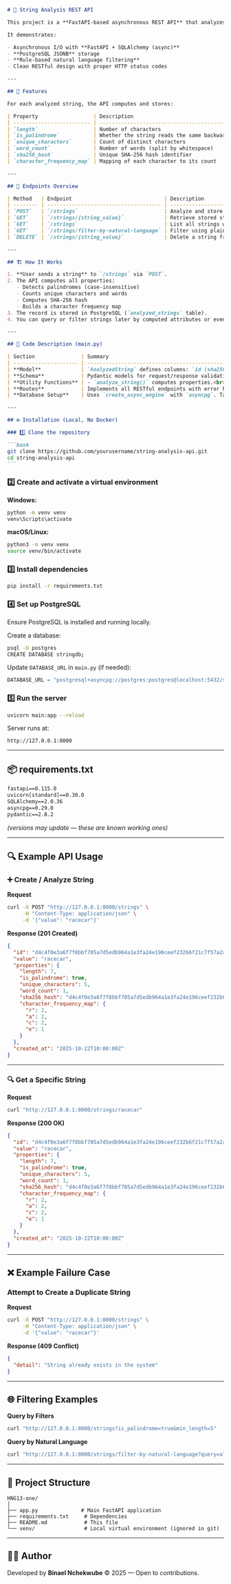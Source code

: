 ````markdown
# 🧠 String Analysis REST API

This project is a **FastAPI-based asynchronous REST API** that analyzes text strings and stores their computed properties in a **PostgreSQL** database.

It demonstrates:

- Asynchronous I/O with **FastAPI + SQLAlchemy (async)**
- **PostgreSQL JSONB** storage
- **Rule-based natural language filtering**
- Clean RESTful design with proper HTTP status codes

---

## 📘 Features

For each analyzed string, the API computes and stores:

| Property                  | Description                                                               |
| ------------------------- | ------------------------------------------------------------------------- |
| `length`                  | Number of characters                                                      |
| `is_palindrome`           | Whether the string reads the same backward and forward (case-insensitive) |
| `unique_characters`       | Count of distinct characters                                              |
| `word_count`              | Number of words (split by whitespace)                                     |
| `sha256_hash`             | Unique SHA-256 hash identifier                                            |
| `character_frequency_map` | Mapping of each character to its count                                    |

---

## 🧩 Endpoints Overview

| Method   | Endpoint                              | Description                            |
| -------- | ------------------------------------- | -------------------------------------- |
| `POST`   | `/strings`                            | Analyze and store a new string         |
| `GET`    | `/strings/{string_value}`             | Retrieve stored string data            |
| `GET`    | `/strings`                            | List all strings with optional filters |
| `GET`    | `/strings/filter-by-natural-language` | Filter using plain English queries     |
| `DELETE` | `/strings/{string_value}`             | Delete a string from the system        |

---

## 🏗️ How It Works

1. **User sends a string** to `/strings` via `POST`.
2. The API computes all properties:
   - Detects palindromes (case-insensitive)
   - Counts unique characters and words
   - Computes SHA-256 hash
   - Builds a character frequency map
3. The record is stored in PostgreSQL (`analyzed_strings` table).
4. You can query or filter strings later by computed attributes or even natural language.

---

## 🧠 Code Description (main.py)

| Section               | Summary                                                                                                                                  |
| --------------------- | ---------------------------------------------------------------------------------------------------------------------------------------- |
| **Model**             | `AnalyzedString` defines columns: `id (sha256)`, `value`, `properties (JSONB)`, `created_at`.                                            |
| **Schema**            | Pydantic models for request/response validation.                                                                                         |
| **Utility Functions** | - `analyze_string()` computes properties.<br>- `parse_nl_query()` interprets English phrases like "all single word palindromic strings". |
| **Routes**            | Implements all RESTful endpoints with error handling and filtering.                                                                      |
| **Database Setup**    | Uses `create_async_engine` with `asyncpg`. Table auto-creates at startup.                                                                |

---

## ⚙️ Installation (Local, No Docker)

### 1️⃣ Clone the repository

```bash
git clone https://github.com/yourusername/string-analysis-api.git
cd string-analysis-api
```
````

### 2️⃣ Create and activate a virtual environment

**Windows:**

```bash
python -m venv venv
venv\Scripts\activate
```

**macOS/Linux:**

```bash
python3 -m venv venv
source venv/bin/activate
```

### 3️⃣ Install dependencies

```bash
pip install -r requirements.txt
```

### 4️⃣ Set up PostgreSQL

Ensure PostgreSQL is installed and running locally.

Create a database:

```bash
psql -U postgres
CREATE DATABASE stringdb;
```

Update `DATABASE_URL` in `main.py` (if needed):

```python
DATABASE_URL = "postgresql+asyncpg://postgres:postgres@localhost:5432/stringdb"
```

### 5️⃣ Run the server

```bash
uvicorn main:app --reload
```

Server runs at:

```
http://127.0.0.1:8000
```

---

## 📦 requirements.txt

```txt
fastapi==0.115.0
uvicorn[standard]==0.30.0
SQLAlchemy==2.0.36
asyncpg==0.29.0
pydantic==2.8.2
```

_(versions may update — these are known working ones)_

---

## 🔍 Example API Usage

### ➕ Create / Analyze String

**Request**

```bash
curl -X POST "http://127.0.0.1:8000/strings" \
     -H "Content-Type: application/json" \
     -d '{"value": "racecar"}'
```

**Response (201 Created)**

```json
{
  "id": "d4c4f0e3a6f7f8bbf705a7d5edb964a1e3fa24e196ceef232b6f21c7f57a2a74",
  "value": "racecar",
  "properties": {
    "length": 7,
    "is_palindrome": true,
    "unique_characters": 5,
    "word_count": 1,
    "sha256_hash": "d4c4f0e3a6f7f8bbf705a7d5edb964a1e3fa24e196ceef232b6f21c7f57a2a74",
    "character_frequency_map": {
      "r": 2,
      "a": 2,
      "c": 2,
      "e": 1
    }
  },
  "created_at": "2025-10-22T10:00:00Z"
}
```

---

### 🔍 Get a Specific String

**Request**

```bash
curl "http://127.0.0.1:8000/strings/racecar"
```

**Response (200 OK)**

```json
{
  "id": "d4c4f0e3a6f7f8bbf705a7d5edb964a1e3fa24e196ceef232b6f21c7f57a2a74",
  "value": "racecar",
  "properties": {
    "length": 7,
    "is_palindrome": true,
    "unique_characters": 5,
    "word_count": 1,
    "sha256_hash": "d4c4f0e3a6f7f8bbf705a7d5edb964a1e3fa24e196ceef232b6f21c7f57a2a74",
    "character_frequency_map": {
      "r": 2,
      "a": 2,
      "c": 2,
      "e": 1
    }
  },
  "created_at": "2025-10-22T10:00:00Z"
}
```

---

## ❌ Example Failure Case

### Attempt to Create a Duplicate String

**Request**

```bash
curl -X POST "http://127.0.0.1:8000/strings" \
     -H "Content-Type: application/json" \
     -d '{"value": "racecar"}'
```

**Response (409 Conflict)**

```json
{
  "detail": "String already exists in the system"
}
```

---

## 🌐 Filtering Examples

**Query by Filters**

```bash
curl "http://127.0.0.1:8000/strings?is_palindrome=true&min_length=5"
```

**Query by Natural Language**

```bash
curl "http://127.0.0.1:8000/strings/filter-by-natural-language?query=all%20single%20word%20palindromic%20strings"
```

---

## 🧰 Project Structure

```
HNG13-one/
│
├── app.py              # Main FastAPI application
├── requirements.txt     # Dependencies
├── README.md            # This file
└── venv/                # Local virtual environment (ignored in git)
```

---

## 🧑‍💻 Author

Developed by **Binael Nchekwube**
© 2025 — Open to contributions.
